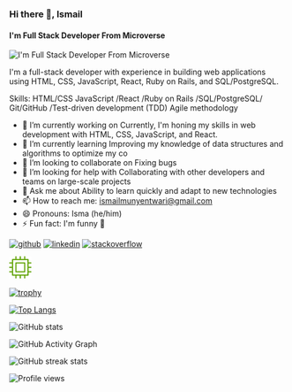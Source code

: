 ### Hi there 👋, Ismail
#### I'm Full Stack Developer From Microverse  
![I'm Full Stack Developer From Microverse  ](https://media.wired.com/photos/593320cb68cb3b3dc4097ed6/191:100/w_1280,c_limit/1_partyanimsm2.gif)

 I'm a full-stack developer with experience in building web applications using HTML, CSS, JavaScript, React, Ruby on Rails, and SQL/PostgreSQL.

Skills: HTML/CSS JavaScript /React /Ruby on Rails /SQL/PostgreSQL/ Git/GitHub /Test-driven development (TDD) Agile methodology

- 🔭 I’m currently working on Currently, I'm honing my skills in web development with HTML, CSS, JavaScript, and React. 
- 🌱 I’m currently learning Improving my knowledge of data structures and algorithms to optimize my co 
- 👯 I’m looking to collaborate on Fixing bugs 
- 🤔 I’m looking for help with Collaborating with other developers and teams on large-scale projects 
- 💬 Ask me about Ability to learn quickly and adapt to new technologies  
- 📫 How to reach me: ismailmunyentwari@gmail.com 
- 😄 Pronouns: Isma (he/him) 
- ⚡ Fun fact: I'm funny 🤣 


[<img src='https://cdn.jsdelivr.net/npm/simple-icons@3.0.1/icons/github.svg' alt='github' height='40'>](https://github.com/ismailmunyentwari9)  [<img src='https://cdn.jsdelivr.net/npm/simple-icons@3.0.1/icons/linkedin.svg' alt='linkedin' height='40'>](https://www.linkedin.com/in/https://linkedin.com/in/munyentwari-ismail-754718191/)  [<img src='https://cdn.jsdelivr.net/npm/simple-icons@3.0.1/icons/stackoverflow.svg' alt='stackoverflow' height='40'>](https://stackoverflow.com/users/21193074)  

<a href='https://docs.github.com/en/developers'><img src='https://raw.githubusercontent.com/acervenky/animated-github-badges/master/assets/devbadge.gif' width='40' height='40'></a> 

[![trophy](https://github-profile-trophy.vercel.app/?username=ismailmunyentwari9)](https://github.com/ryo-ma/github-profile-trophy)

[![Top Langs](https://github-readme-stats.vercel.app/api/top-langs/?username=ismailmunyentwari9)](https://github.com/anuraghazra/github-readme-stats)

![GitHub stats](https://github-readme-stats.vercel.app/api?username=ismailmunyentwari9&show_icons=true&count_private=true)  

![GitHub Activity Graph](https://activity-graph.herokuapp.com/graph?username=ismailmunyentwari9)  

![GitHub streak stats](https://streak-stats.demolab.com/?user=ismailmunyentwari9)  

![Profile views](https://gpvc.arturio.dev/ismailmunyentwari9)  
